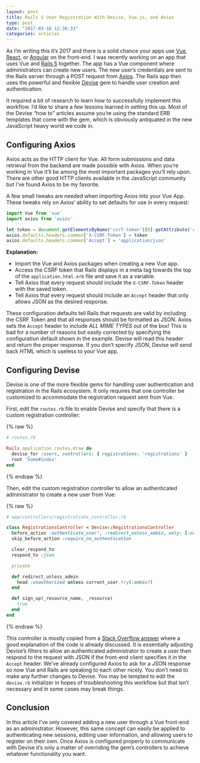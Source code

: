 ```yaml
---
layout: post
title: Rails 5 User Registration With Devise, Vue.js, and Axios
type: post
date: "2017-03-18 12:36:33"
categories: articles
---
```

As I’m writing this it’s 2017 and there is a solid chance your apps use [Vue](https://vuejs.org/), [React](https://facebook.github.io/react/), or [Angular](https://angularjs.org/) on the front-end. I was recently working on an app that uses Vue and [Rails 5](http://rubyonrails.org/) together. The app has a Vue component where administrators can create new users. The new user’s credentials are sent to the Rails server through a POST request from [Axios](https://github.com/mzabriskie/axios). The Rails app then uses the powerful and flexible [Devise](https://github.com/plataformatec/devise) gem to handle user creation and authentication.

It required a bit of research to learn how to successfully implement this workflow. I’d like to share a few lessons learned in setting this up. Most of the Devise “how to” articles assume you’re using the standard ERB templates that come with the gem, which is obviously antiquated in the new JavaScript heavy world we code in.

## Configuring Axios

Axios acts as the HTTP client for Vue. All form submissions and data retrieval from the backend are made possible with Axios. When you’re working in Vue it’ll be among the most important packages you’ll rely upon. There are other good HTTP clients available in the JavaScript community but I’ve found Axios to be my favorite.

A few small tweaks are needed when importing Axios into your Vue App. These tweaks rely on Axios’ ability to set defaults for use in every request:

```js
import Vue from 'vue'
import axios from 'axios'

let token = document.getElementsByName('csrf-token')[0].getAttribute('content')
axios.defaults.headers.common['X-CSRF-Token'] = token
axios.defaults.headers.common['Accept'] = 'application/json'
```

**Explanation:**

- Import the Vue and Axios packages when creating a new Vue app.
- Access the CSRF token that Rails displays in a meta tag towards the top of the `application.html.erb` file and save it as a variable.
- Tell Axios that every request should include the `X-CSRF-Token` header with the saved token.
- Tell Axios that every request should include an `Accept` header that only allows JSON as the desired response.

These configuration defaults tell Rails that requests are valid by including the CSRF Token and that all responses should be formatted as JSON. Axios sets the `Accept` header to include *ALL MIME TYPES* out of the box! This is bad for a number of reasons but easily corrected by specifying the configuration default shown in the example. Devise will read this header and return the proper response. If you don’t specify JSON, Devise will send back HTML which is useless to your Vue app.

## Configuring Devise

Devise is one of the more flexible gems for handling user authentication and registration in the Rails ecosystem. It only requires that one controller be customized to accommodate the registration request sent from Vue.

First, edit the `routes.rb` file to enable Devise and specify that there is a custom registration controller:

{% raw %}
```ruby
# routes.rb

Rails.application.routes.draw do
  devise_for :users, controllers: { registrations: 'registrations' }
  root 'home#index'
end
```
{% endraw %}

Then, edit the custom registration controller to allow an authenticated administrator to create a new user from Vue:

{% raw %}
```ruby
# app/controllers/registrations_controller.rb

class RegistrationsController < Devise::RegistrationsController
  before_action :authenticate_user!, :redirect_unless_admin, only: [:new, :create]
  skip_before_action :require_no_authentication

  clear_respond_to
  respond_to :json

  private

  def redirect_unless_admin
    head :unauthorized unless current_user.try(:admin?)
  end

  def sign_up(_resource_name, _resource)
    true
  end
end
```
{% endraw %}

This controller is mostly copied from a [Stack Overflow answer](http://stackoverflow.com/a/36209399/1678740) where a good explanation of the code is already discussed. It is essentially adjusting Devise’s filters to allow an authenticated administrator to create a user then respond to the request with JSON if the front-end client specifies it in the `Accept` header. We’ve already configured Axios to ask for a JSON response so now Vue and Rails are speaking to each other nicely. You don’t need to make any further changes to Devise. You may be tempted to edit the `devise.rb` initializer in hopes of troubleshooting this workflow but that isn’t necessary and in some cases may break things.

## Conclusion

In this article I’ve only covered adding a new user through a Vue front-end as an administrator. However, this same concept can easily be applied to authenticating new sessions, editing user information, and allowing users to register on their own. Once Axios is configured properly to communicate with Devise it’s only a matter of overriding the gem’s controllers to achieve whatever functionality you want.
